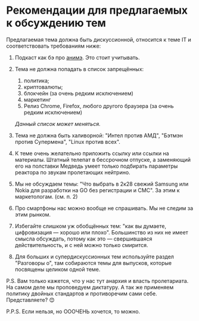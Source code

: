 #  Рекомендации для предлагаемых к обсуждению тем

Предлагаемая тема должна быть дискуссионной, относится к теме IT и соответствовать требованиям ниже:

1. Подкаст как бэ про [анимэ](https://bash.im/quote/42). Это стоит учитывать.

1. Тема не должна попадать в список запрещённых:
    1. политика;
    1. криптовалюты;
    1. блокчейн (за очень редким исключением)
    1. маркетинг
    1. Релиз Chrome, Firefox, любого другого браузера (за очень редким исключением)
  
    *Данный список может меняться.*

1. Тема не должна быть халиворной: "Интел против АМД", "Бэтмэн против Супермена", "Linux против всех".

1. К теме очень желательно приложить ссылку или ссылки на материалы. Штатный телепат в бессрочном отпуске, а заменяющий его на полставки Медведь умеет только подбирать параметры реактора по звукам пролетающих нейтрино.

1. Мы не обсуждаем темы: "Что выбрать в 2к28 свежий Samsung или Nokia для разработки на GO без регистрации и СМС". За этим к маркетологам. (см. п. 2)

1. Про смартфоны нас можно вообще не спрашивать. Мы не следим за этим рынком. 

1. Избегайте слишком уж обобщённых тем: "как вы думаете, цифровизация — хорошо или плохо". Большинство из них не имеет смысла обсуждать, потому как это —  свершившаяся действительность, и с ней можно только смирится.

1. Для больших и супердискуссионных тем используйте раздел "Разговоры о", там собираются темы для выпусков, которые посвящены целиком одной теме.

P.S.
Вам только кажется, что у нас тут анархия и власть пролетариата. На самом деле мы проповедуем диктатуру. А так же применяем политику  двойных стандартов и противоречим сами себе. Представляете? 😊

P.P.S.
Если нельзя, но ОООЧЕНЬ хочется, то можно.
